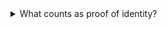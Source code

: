 <details class="govuk-details">
  <summary class="govuk-details__summary">
    <span class="govuk-details__summary-text">
      What counts as proof of identity?
    </span>
  </summary>
  <div class="govuk-details__text">
    <ul>
      <li>Passport</li>
      <li>EEA national identity card</li>
      <li>Travel document</li>
      <li>Biometric residence permit</li>
      <li>Asylum registration card</li>
      <li>UK driving licence (photocard only)</li>
    </ul>
  </div>
</details>
